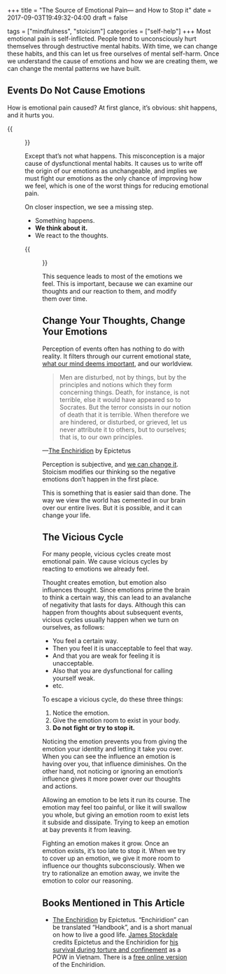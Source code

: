 +++
title = "The Source of Emotional Pain— and How to Stop it"
date = 2017-09-03T19:49:32-04:00
draft = false

tags = ["mindfulness", "stoicism"]
categories = ["self-help"]
+++
Most emotional pain is self-inflicted. People tend to unconsciously hurt themselves through destructive mental habits. With time, we can change these habits, and this can let us free ourselves of mental self-harm. Once we understand the cause of emotions and how we are creating them, we can change the mental patterns we have built.
<!--more-->

## Events Do Not Cause Emotions

How is emotional pain caused? At first glance, it’s obvious: shit happens, and it hurts you.

{{<figure src="/img/source-of-emotional-pain/event-to-feelings-300x131.png">}}

Except that’s not what happens. This misconception is a major cause of dysfunctional mental habits. It causes us to write off the origin of our emotions as unchangeable, and implies we must fight our emotions as the only chance of improving how we feel, which is one of the worst things for reducing emotional pain.

On closer inspection, we see a missing step.

* Something happens.
* **We think about it.**
* We react to the thoughts.

{{<figure src="/img/source-of-emotional-pain/event-to-thoughts-to-feelings-768x213.png">}}

This sequence leads to most of the emotions we feel. This is important, because we can examine our thoughts and our reaction to them, and modify them over time.

## Change Your Thoughts, Change Your Emotions

Perception of events often has nothing to do with reality. It filters through our current emotional state, [what our mind deems important](/posts/you-are-not-your-mind), and our worldview.

>    Men are disturbed, not by things, but by the principles and notions which they form concerning things. Death, for instance, is not terrible, else it would have appeared so to Socrates. But the terror consists in our notion of death that it is terrible. When therefore we are hindered, or disturbed, or grieved, let us never attribute it to others, but to ourselves; that is, to our own principles.

—[The Enchiridion](http://amzn.to/2v1ZtEG) by Epictetus

Perception is subjective, and [we can change it](/posts/change-your-perception). Stoicism modifies our thinking so the negative emotions don’t happen in the first place.

This is something that is easier said than done. The way we view the world has cemented in our brain over our entire lives. But it is possible, and it can change your life.

## The Vicious Cycle

For many people, vicious cycles create most emotional pain. We cause vicious cycles by reacting to emotions we already feel.

Thought creates emotion, but emotion also influences thought. Since emotions prime the brain to think a certain way, this can lead to an avalanche of negativity that lasts for days. Although this can happen from thoughts about subsequent events, vicious cycles usually happen when we turn on ourselves, as follows:

* You feel a certain way.
* Then you feel it is unacceptable to feel that way.
* And that you are weak for feeling it is unacceptable.
* Also that you are dysfunctional for calling yourself weak.
* etc.

To escape a vicious cycle, do these three things:

1. Notice the emotion.
2. Give the emotion room to exist in your body.
3. **Do not fight or try to stop it.**

Noticing the emotion prevents you from giving the emotion your identity and letting it take you over. When you can see the influence an emotion is having over you, that influence diminishes. On the other hand, not noticing or ignoring an emotion’s influence gives it more power over our thoughts and actions.

Allowing an emotion to be lets it run its course. The emotion may feel too painful, or like it will swallow you whole, but giving an emotion room to exist lets it subside and dissipate. Trying to keep an emotion at bay prevents it from leaving.

Fighting an emotion makes it grow. Once an emotion exists, it’s too late to stop it. When we try to cover up an emotion, we give it more room to influence our thoughts subconsciously. When we try to rationalize an emotion away, we invite the emotion to color our reasoning.

## Books Mentioned in This Article

* [The Enchiridion](http://amzn.to/2v1ZtEG) by Epictetus. “Enchiridion” can be translated “Handbook”, and is a short manual on how to live a good life. [James Stockdale](https://en.wikipedia.org/wiki/James_Stockdale) credits Epictetus and the Enchiridion for [his survival during torture and confinement](http://media.hoover.org/sites/default/files/documents/StockdaleCourage.pdf) as a POW in Vietnam. There is a [free online version](http://classics.mit.edu/Epictetus/epicench.html) of the Enchiridion.
